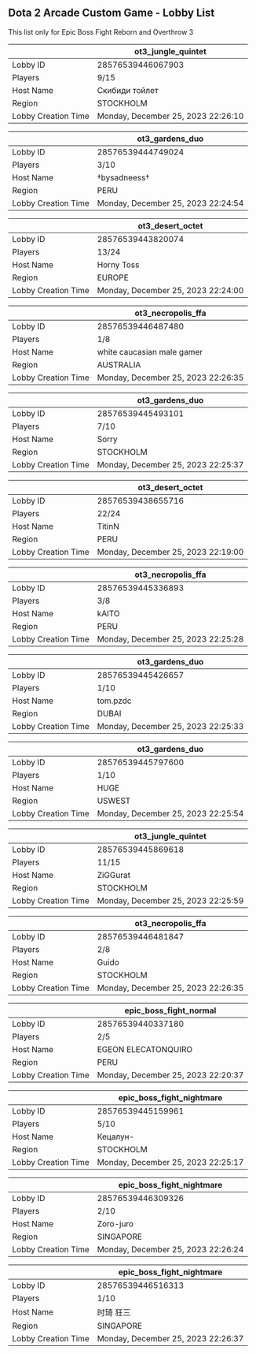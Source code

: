 ## Dota 2 Arcade Custom Game - Lobby List

This list only for Epic Boss Fight Reborn and Overthrow 3

|  | ot3_jungle_quintet |
| ------ | ------ |
| Lobby ID | 28576539446067903 |
| Players | 9/15 |
| Host Name | Скибиди тойлет |
| Region | STOCKHOLM |
| Lobby Creation Time | Monday, December 25, 2023 22:26:10 |


|  | ot3_gardens_duo |
| ------ | ------ |
| Lobby ID | 28576539444749024 |
| Players | 3/10 |
| Host Name | †bysadneess† |
| Region | PERU |
| Lobby Creation Time | Monday, December 25, 2023 22:24:54 |


|  | ot3_desert_octet |
| ------ | ------ |
| Lobby ID | 28576539443820074 |
| Players | 13/24 |
| Host Name | Horny Toss |
| Region | EUROPE |
| Lobby Creation Time | Monday, December 25, 2023 22:24:00 |


|  | ot3_necropolis_ffa |
| ------ | ------ |
| Lobby ID | 28576539446487480 |
| Players | 1/8 |
| Host Name | white caucasian male gamer |
| Region | AUSTRALIA |
| Lobby Creation Time | Monday, December 25, 2023 22:26:35 |


|  | ot3_gardens_duo |
| ------ | ------ |
| Lobby ID | 28576539445493101 |
| Players | 7/10 |
| Host Name | Sorry |
| Region | STOCKHOLM |
| Lobby Creation Time | Monday, December 25, 2023 22:25:37 |


|  | ot3_desert_octet |
| ------ | ------ |
| Lobby ID | 28576539438655716 |
| Players | 22/24 |
| Host Name | TitinN |
| Region | PERU |
| Lobby Creation Time | Monday, December 25, 2023 22:19:00 |


|  | ot3_necropolis_ffa |
| ------ | ------ |
| Lobby ID | 28576539445336893 |
| Players | 3/8 |
| Host Name | kAITO |
| Region | PERU |
| Lobby Creation Time | Monday, December 25, 2023 22:25:28 |


|  | ot3_gardens_duo |
| ------ | ------ |
| Lobby ID | 28576539445426657 |
| Players | 1/10 |
| Host Name | tom.pzdc |
| Region | DUBAI |
| Lobby Creation Time | Monday, December 25, 2023 22:25:33 |


|  | ot3_gardens_duo |
| ------ | ------ |
| Lobby ID | 28576539445797600 |
| Players | 1/10 |
| Host Name | HUGE |
| Region | USWEST |
| Lobby Creation Time | Monday, December 25, 2023 22:25:54 |


|  | ot3_jungle_quintet |
| ------ | ------ |
| Lobby ID | 28576539445869618 |
| Players | 11/15 |
| Host Name | ZiGGurat |
| Region | STOCKHOLM |
| Lobby Creation Time | Monday, December 25, 2023 22:25:59 |


|  | ot3_necropolis_ffa |
| ------ | ------ |
| Lobby ID | 28576539446481847 |
| Players | 2/8 |
| Host Name | Guido |
| Region | STOCKHOLM |
| Lobby Creation Time | Monday, December 25, 2023 22:26:35 |


|  | epic_boss_fight_normal |
| ------ | ------ |
| Lobby ID | 28576539440337180 |
| Players | 2/5 |
| Host Name | EGEON ELECATONQUIRO |
| Region | PERU |
| Lobby Creation Time | Monday, December 25, 2023 22:20:37 |


|  | epic_boss_fight_nightmare |
| ------ | ------ |
| Lobby ID | 28576539445159961 |
| Players | 5/10 |
| Host Name | Кецалун- |
| Region | STOCKHOLM |
| Lobby Creation Time | Monday, December 25, 2023 22:25:17 |


|  | epic_boss_fight_nightmare |
| ------ | ------ |
| Lobby ID | 28576539446309326 |
| Players | 2/10 |
| Host Name | Zoro-juro |
| Region | SINGAPORE |
| Lobby Creation Time | Monday, December 25, 2023 22:26:24 |


|  | epic_boss_fight_nightmare |
| ------ | ------ |
| Lobby ID | 28576539446516313 |
| Players | 1/10 |
| Host Name | 时琦 狂三 |
| Region | SINGAPORE |
| Lobby Creation Time | Monday, December 25, 2023 22:26:37 |


